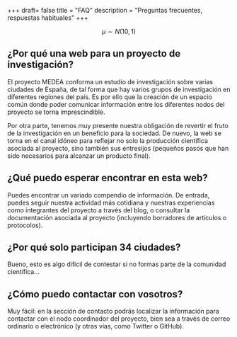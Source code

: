 +++
draft= false
title = "FAQ"
description = "Preguntas frecuentes, respuestas habituales"
+++

$$\mu \sim N(10, 1) $$

## ¿Por qué una web para un proyecto de investigación?

El proyecto MEDEA conforma un estudio de investigación sobre varias ciudades de España, de tal forma que hay varios grupos de investigación en diferentes regiones del país. Es por ello que la creación de un espacio común donde poder comunicar información entre los diferentes nodos del proyecto se torna imprescindible.

Por otra parte, tenemos muy presente nuestra obligación de revertir el fruto de la investigación en un beneficio para la sociedad. De nuevo, la web se torna en el canal idóneo para reflejar no solo la producción científica asociada al proyecto, sino también sus entresijos (pequeños pasos que han sido necesarios para alcanzar un producto final).

## ¿Qué puedo esperar encontrar en esta web?

Puedes encontrar un variado compendio de información. De entrada, puedes seguir nuestra actividad más cotidiana y nuestras experiencias como integrantes del proyecto a través del blog, o consultar la documentación asociada al proyecto (incluyendo borradores de artículos o protocolos).

## ¿Por qué solo participan 34 ciudades?

Bueno, esto es algo difícil de contestar si no formas parte de la comunidad científica...

## ¿Cómo puedo contactar con vosotros?

Muy fácil: en la sección de contacto podrás localizar la información para contactar con el nodo coordinador del proyecto, bien sea a través de correo ordinario o electrónico (y otras vías, como Twitter o GitHub).
